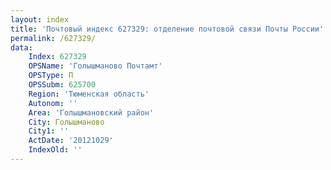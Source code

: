 ```yaml
---
layout: index
title: 'Почтовый индекс 627329: отделение почтовой связи Почты России'
permalink: /627329/
data:
    Index: 627329
    OPSName: 'Голышманово Почтамт'
    OPSType: П
    OPSSubm: 625700
    Region: 'Тюменская область'
    Autonom: ''
    Area: 'Голышмановский район'
    City: Голышманово
    City1: ''
    ActDate: '20121029'
    IndexOld: ''
---
```


